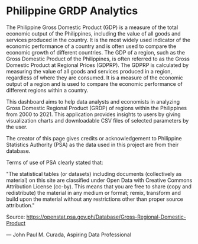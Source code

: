 # Philippine GRDP Analytics

The Philippine Gross Domestic Product (GDP) is a measure of the total economic output of the Philippines, including the value of all goods and services produced in the country. It is the most widely used indicator of the economic performance of a country and is often used to compare the economic growth of different countries. The GDP of a region, such as the Gross Domestic Product of the Philippines, is often referred to as the Gross Domestic Product at Regional Prices (GDPRP). The GDPRP is calculated by measuring the value of all goods and services produced in a region, regardless of where they are consumed. It is a measure of the economic output of a region and is used to compare the economic performance of different regions within a country.

This dashboard aims to help data analysts and economists in analyzing Gross Domestic Regional Product (GRDP) of regions within the Philippines from 2000 to 2021. This application provides insights to users by giving visualization charts and downloadable CSV files of selected parameters by the user.

The creator of this page gives credits or acknowledgement to Philippine Statistics Authority (PSA) as the data used in this project are from their database.

Terms of use of PSA clearly stated that:

"The statistical tables (or datasets) including documents (collectively as material) on this site are classified under Open Data with Creative Commons Attribution License (cc-by). This means that you are free to share (copy and redistribute) the material in any medium or format; remix, transform and build upon the material without any restrictions other than proper source attribution."

Source: https://openstat.psa.gov.ph/Database/Gross-Regional-Domestic-Product

— John Paul M. Curada, Aspiring Data Professional
